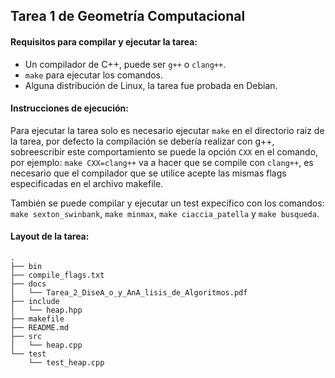 
## Tarea 1 de Geometría Computacional

#### Requisitos para compilar y ejecutar la tarea:

- Un compilador de C++, puede ser `g++` o `clang++`.
- `make` para ejecutar los comandos.
- Alguna distribución de Linux, la tarea fue probada en Debian.

#### Instrucciones de ejecución:

Para ejecutar la tarea solo es necesario ejecutar `make` en el directorio raiz
de la tarea, por defecto la compilación se debería realizar con g++, sobreescribir
este comportamiento se puede la opción `CXX` en el comando, por ejemplo: `make CXX=clang++`
va a hacer que se compile con `clang++`, es necesario que el compilador que se 
utilice acepte las mismas flags especificadas en el archivo makefile.

También se puede compilar y ejecutar un test expecifico con 
los comandos: `make sexton_swinbank`, `make minmax`,
`make ciaccia_patella` y `make busqueda`.

#### Layout de la tarea:

```
.
├── bin
├── compile_flags.txt
├── docs
│   └── Tarea_2_DiseA_o_y_AnA_lisis_de_Algoritmos.pdf
├── include
│   └── heap.hpp
├── makefile
├── README.md
├── src
│   └── heap.cpp
└── test
    └── test_heap.cpp
```

